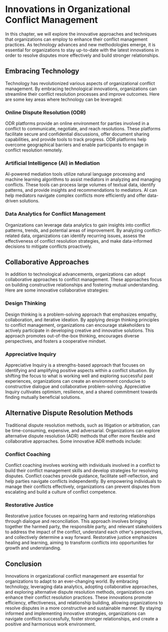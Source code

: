 # Innovations in Organizational Conflict Management

In this chapter, we will explore the innovative approaches and techniques that organizations can employ to enhance their conflict management practices. As technology advances and new methodologies emerge, it is essential for organizations to stay up-to-date with the latest innovations in order to resolve disputes more effectively and build stronger relationships.

## Embracing Technology

Technology has revolutionized various aspects of organizational conflict management. By embracing technological innovations, organizations can streamline their conflict resolution processes and improve outcomes. Here are some key areas where technology can be leveraged:

### Online Dispute Resolution (ODR)

ODR platforms provide an online environment for parties involved in a conflict to communicate, negotiate, and reach resolutions. These platforms facilitate secure and confidential discussions, offer document sharing capabilities, and provide tools to track progress. ODR platforms help overcome geographical barriers and enable participants to engage in conflict resolution remotely.

### Artificial Intelligence (AI) in Mediation

AI-powered mediation tools utilize natural language processing and machine learning algorithms to assist mediators in analyzing and managing conflicts. These tools can process large volumes of textual data, identify patterns, and provide insights and recommendations to mediators. AI can help mediators navigate complex conflicts more efficiently and offer data-driven solutions.

### Data Analytics for Conflict Management

Organizations can leverage data analytics to gain insights into conflict patterns, trends, and potential areas of improvement. By analyzing conflict-related data, organizations can identify recurring issues, assess the effectiveness of conflict resolution strategies, and make data-informed decisions to mitigate conflicts proactively.

## Collaborative Approaches

In addition to technological advancements, organizations can adopt collaborative approaches to conflict management. These approaches focus on building constructive relationships and fostering mutual understanding. Here are some innovative collaborative strategies:

### Design Thinking

Design thinking is a problem-solving approach that emphasizes empathy, collaboration, and iterative ideation. By applying design thinking principles to conflict management, organizations can encourage stakeholders to actively participate in developing creative and innovative solutions. This approach promotes out-of-the-box thinking, encourages diverse perspectives, and fosters a cooperative mindset.

### Appreciative Inquiry

Appreciative Inquiry is a strengths-based approach that focuses on identifying and amplifying positive aspects within a conflict situation. By shifting the focus to what is working well and exploring successful past experiences, organizations can create an environment conducive to constructive dialogue and collaborative problem-solving. Appreciative Inquiry cultivates optimism, resilience, and a shared commitment towards finding mutually beneficial solutions.

## Alternative Dispute Resolution Methods

Traditional dispute resolution methods, such as litigation or arbitration, can be time-consuming, expensive, and adversarial. Organizations can explore alternative dispute resolution (ADR) methods that offer more flexible and collaborative approaches. Some innovative ADR methods include:

### Conflict Coaching

Conflict coaching involves working with individuals involved in a conflict to build their conflict management skills and develop strategies for resolving disputes. Conflict coaches provide guidance, facilitate self-reflection, and help parties navigate conflicts independently. By empowering individuals to manage their conflicts effectively, organizations can prevent disputes from escalating and build a culture of conflict competence.

### Restorative Justice

Restorative justice focuses on repairing harm and restoring relationships through dialogue and reconciliation. This approach involves bringing together the harmed party, the responsible party, and relevant stakeholders to address the impact of the conflict, understand each other's perspectives, and collectively determine a way forward. Restorative justice emphasizes healing and learning, aiming to transform conflicts into opportunities for growth and understanding.

## Conclusion

Innovations in organizational conflict management are essential for organizations to adapt to an ever-changing world. By embracing technology, leveraging data analytics, adopting collaborative approaches, and exploring alternative dispute resolution methods, organizations can enhance their conflict resolution practices. These innovations promote efficiency, effectiveness, and relationship building, allowing organizations to resolve disputes in a more constructive and sustainable manner. By staying informed and implementing innovative strategies, organizations can navigate conflicts successfully, foster stronger relationships, and create a positive and harmonious work environment.
